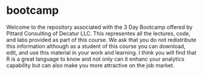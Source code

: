 # bootcamp
Welcome to the repository associated with the 3 Day Bootcamp offered by Pittard Consulting of Decatur LLC. This representes all the lectures, code, and labs provided as part of this course. We ask that you do not redistribute this information although as a student of this course you can download, edit, and use this material in your work and learning. I think you will find that R is a great language to know and not only can it enhanc your analytics capability but can also make you more attractive on the job market. 



